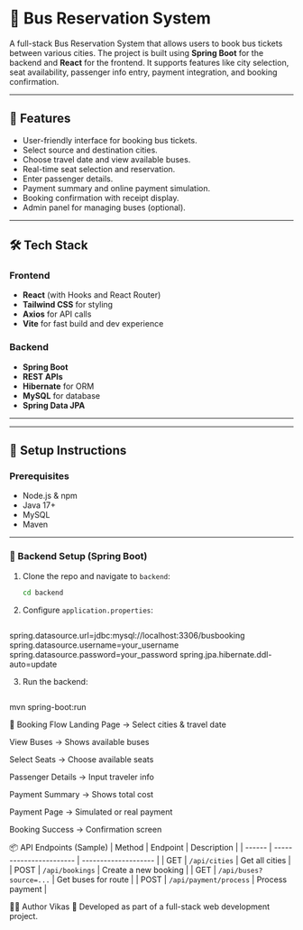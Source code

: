 # 🚌 Bus Reservation System

A full-stack Bus Reservation System that allows users to book bus tickets between various cities. The project is built using **Spring Boot** for the backend and **React** for the frontend. It supports features like city selection, seat availability, passenger info entry, payment integration, and booking confirmation.

---

## 📌 Features

- User-friendly interface for booking bus tickets.
- Select source and destination cities.
- Choose travel date and view available buses.
- Real-time seat selection and reservation.
- Enter passenger details.
- Payment summary and online payment simulation.
- Booking confirmation with receipt display.
- Admin panel for managing buses (optional).

---

## 🛠️ Tech Stack

### Frontend
- **React** (with Hooks and React Router)
- **Tailwind CSS** for styling
- **Axios** for API calls
- **Vite** for fast build and dev experience

### Backend
- **Spring Boot**
- **REST APIs**
- **Hibernate** for ORM
- **MySQL** for database
- **Spring Data JPA**

---





---

## 🔌 Setup Instructions

### Prerequisites

- Node.js & npm
- Java 17+
- MySQL
- Maven

---

### 🔧 Backend Setup (Spring Boot)

1. Clone the repo and navigate to `backend`:
   ```bash
   cd backend
   
2. Configure `application.properties`:
   ```bash
  spring.datasource.url=jdbc:mysql://localhost:3306/busbooking
  spring.datasource.username=your_username
  spring.datasource.password=your_password
  spring.jpa.hibernate.ddl-auto=update

3. Run the backend:
   ```bash
  mvn spring-boot:run

🚀 Booking Flow
Landing Page → Select cities & travel date

View Buses → Shows available buses

Select Seats → Choose available seats

Passenger Details → Input traveler info

Payment Summary → Shows total cost

Payment Page → Simulated or real payment

Booking Success → Confirmation screen



📦 API Endpoints (Sample)
| Method | Endpoint                | Description          |
| ------ | ----------------------- | -------------------- |
| GET    | `/api/cities`           | Get all cities       |
| POST   | `/api/bookings`         | Create a new booking |
| GET    | `/api/buses?source=...` | Get buses for route  |
| POST   | `/api/payment/process`  | Process payment      |


🙋‍♂️ Author
Vikas
🚀 Developed as part of a full-stack web development project.


